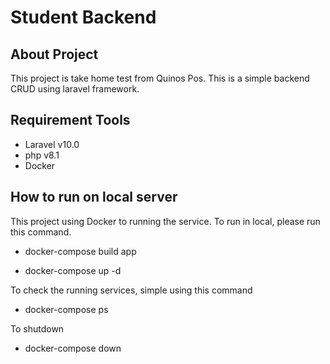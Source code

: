 # Student Backend

## About Project

This project is take home test from Quinos Pos.
This is a simple backend CRUD using laravel framework.

## Requirement Tools
- Laravel v10.0
- php v8.1
- Docker

## How to run on local server

This project using Docker to running the service. To run in local, please run this command.

- docker-compose build app

- docker-compose up -d

To check the running services, simple using this command

- docker-compose ps

To shutdown

- docker-compose down

